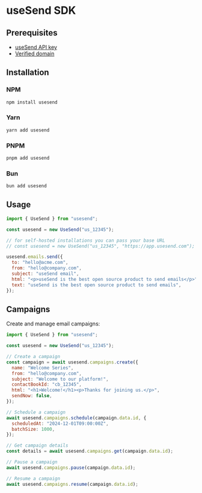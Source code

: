 # useSend SDK

## Prerequisites

- [useSend API key](https://app.usesend.com/dev-settings/api-keys)
- [Verified domain](https://app.usesend.com/domains)

## Installation

### NPM

```bash
npm install usesend
```

### Yarn

```bash
yarn add usesend
```

### PNPM

```bash
pnpm add usesend
```

### Bun

```bash
bun add usesend
```

## Usage

```javascript
import { UseSend } from "usesend";

const usesend = new UseSend("us_12345");

// for self-hosted installations you can pass your base URL
// const usesend = new UseSend("us_12345", "https://app.usesend.com");

usesend.emails.send({
  to: "hello@acme.com",
  from: "hello@company.com",
  subject: "useSend email",
  html: "<p>useSend is the best open source product to send emails</p>",
  text: "useSend is the best open source product to send emails",
});
```

## Campaigns

Create and manage email campaigns:

```javascript
import { UseSend } from "usesend";

const usesend = new UseSend("us_12345");

// Create a campaign
const campaign = await usesend.campaigns.create({
  name: "Welcome Series",
  from: "hello@company.com",
  subject: "Welcome to our platform!",
  contactBookId: "cb_12345",
  html: "<h1>Welcome!</h1><p>Thanks for joining us.</p>",
  sendNow: false,
});

// Schedule a campaign
await usesend.campaigns.schedule(campaign.data.id, {
  scheduledAt: "2024-12-01T09:00:00Z",
  batchSize: 1000,
});

// Get campaign details
const details = await usesend.campaigns.get(campaign.data.id);

// Pause a campaign
await usesend.campaigns.pause(campaign.data.id);

// Resume a campaign
await usesend.campaigns.resume(campaign.data.id);
```

